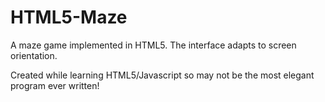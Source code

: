# HTML5-Maze
A maze game implemented in HTML5.  The interface adapts to screen orientation.

Created while learning HTML5/Javascript so may not be the most elegant
program ever written! 
